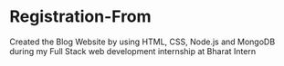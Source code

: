 # Registration-From
Created the Blog Website  by using HTML, CSS, Node.js and MongoDB during my Full Stack web development internship at Bharat Intern
